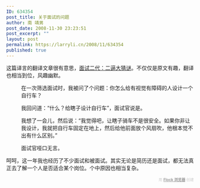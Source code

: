 ```yaml
---
ID: 634354
post_title: 关于面试的问题
author: 南 靖男
post_date: 2008-11-30 23:23:51
post_excerpt: ""
layout: post
permalink: https://larryli.cn/2008/11/634354
published: true
---
```

这篇译言的翻译文章很有意思，<a href="http://www.yeeyan.com/articles/view/2060/18931">面试二代：二逼大猜谜</a>。不仅仅是原文有趣，翻译也相当到位，风趣幽默。
<div style="margin-left: 40px;"><p>在一次筛选面试时，我被问了个问题：你怎么给有视觉有障碍的人设计一个自行车？</p> <p>我回问道：“什么？给瞎子设计自行车”，面试官说是。</p> <p>我想了一会儿，然后说：“我觉得吧，让瞎子骑车不是很安全。如果你非让我设计，我就把自行车固定在地上，然后给他前面放个风扇吹，他根本觉不出有什么区别。”</p> <p>面试官哑口无言。</p></div><p>呵呵，这一年我也经历了不少面试和被面试。其实无论是简历还是面试，都无法真正去了解一个人是否适合某个岗位。个中原因也相当复杂。
</p>   <div class="flockcredit" style="text-align: right; color: #CCC; font-size: x-small;">用 <a href="http://www.flock.com/blogged-with-flock" style="color: #999; font-weight: bold;" target="_new" title="Flock Browser">Flock 浏览器</a> 创建</div>